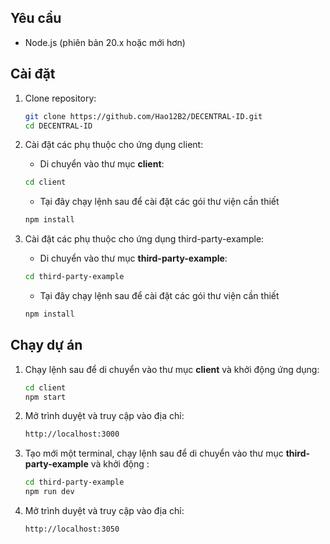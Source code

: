 ## Yêu cầu
- Node.js (phiên bản 20.x hoặc mới hơn)

## Cài đặt
1. Clone repository:
    ```bash
    git clone https://github.com/Hao12B2/DECENTRAL-ID.git
    cd DECENTRAL-ID
    ```

2. Cài đặt các phụ thuộc cho ứng dụng client:
   + Di chuyển vào thư mục **client**:
    ```bash
    cd client
    ```
   + Tại đây chạy lệnh sau để cài đặt các gói thư viện cần thiết
    ```bash
    npm install
    ```
3. Cài đặt các phụ thuộc cho ứng dụng third-party-example:
   + Di chuyển vào thư mục **third-party-example**:
    ```bash
    cd third-party-example
    ```
   + Tại đây chạy lệnh sau để cài đặt các gói thư viện cần thiết
    ```bash
    npm install
    ```

## Chạy dự án
1. Chạy lệnh sau để di chuyển vào thư mục **client** và khởi động ứng dụng:
    ```bash
    cd client
    npm start
    ```

2. Mở trình duyệt và truy cập vào địa chỉ:
    ```bash
    http://localhost:3000
    ```

3. Tạo mới một terminal, chạy lệnh sau để di chuyển vào thư mục **third-party-example** và khởi động :
    ```bash
    cd third-party-example
    npm run dev
    ```
4. Mở trình duyệt và truy cập vào địa chỉ:
    ```bash
    http://localhost:3050
    ```

